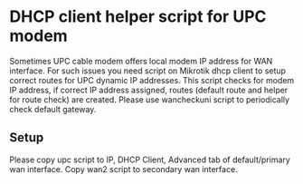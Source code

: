 # DHCP client helper script for UPC modem 
Sometimes UPC cable modem offers local modem IP address for WAN interface. For such issues you need script on Mikrotik dhcp client to setup correct routes for UPC dynamic IP addresses.
This script checks for modem IP address, if correct IP address assigned, routes (default route and helper for route check) are created.
Please use wancheckuni script to periodically check default gateway.

## Setup
Please copy upc script to IP, DHCP Client, Advanced tab of default/primary wan interface. Copy wan2 script to secondary wan interface.

